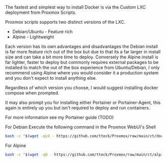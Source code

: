 The fastest and simplest way to install Docker is via the Custom LXC deployment from Proxmox Scripts.

Proxmox scripts supports two distinct versions of the LXC.

* Debian/Ubuntu - Feature rich
* Alpine - Lightweight

Each version has its own advantages and disadvantages the Debian install is far more feature rich out of the box but due to that its a far larger in install size and can take a bit more time to deploy. Conversely the Alpine install is far lighter, faster to deploy but commonly requires external packages to be installed to match the out of the box experience from Ubuntu/Debian, I only recommend using Alpine where you would consider it a production system and you don't expect to install anything else.

Regardless of which version you choose, I would suggest installing docker compose when prompted.

It may also prompt you for installing either Portainer or Portainer-Agent, this again is entirely up you but isn't required to deploy and run containers. 

For more information see my Portainer guide (TODO)

For Debian Execute the following command in the Proxmox WebUI's Shell 
```bash
bash -c "$(wget -qLO - https://github.com/tteck/Proxmox/raw/main/ct/docker.sh)"
```

For Alpine
```bash
bash -c "$(wget -qO - https://github.com/tteck/Proxmox/raw/main/ct/alpine-docker.sh)"
```
